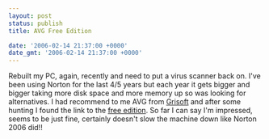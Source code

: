 ```yaml
---
layout: post
status: publish
title: AVG Free Edition

date: '2006-02-14 21:37:00 +0000'
date_gmt: '2006-02-14 21:37:00 +0000'
---
```

Rebuilt my PC, again, recently and need to put a virus scanner back on. I've been using Norton for the last 4/5 years but each year it gets bigger and bigger taking more disk space and more memory up so was looking for alternatives. I had recommend to me AVG from <a href="http://www.grisoft.com">Grisoft</a> and after some hunting I found the link to the <a href="http://free.grisoft.com/doc/1" target="_blank">free edition</a>. So far I can say I'm impressed, seems to be just fine, certainly doesn't slow the machine down like Norton 2006 did!!
